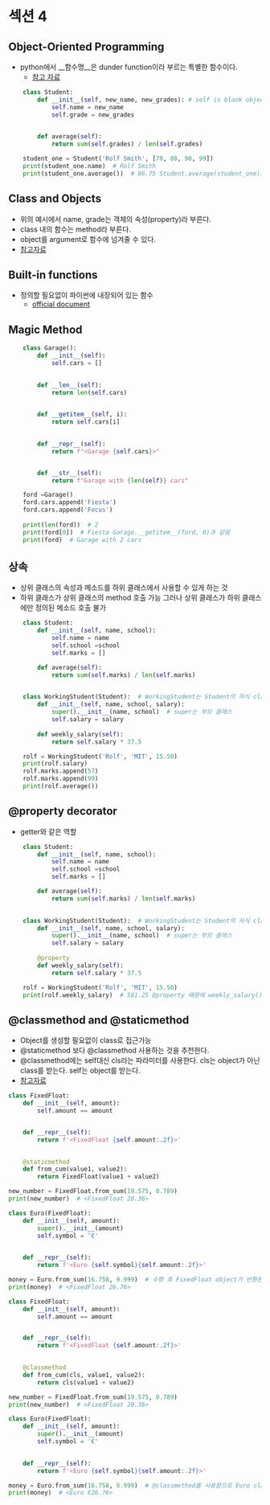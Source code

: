 # 섹션 4

## Object-Oriented Programming

* python에서 __함수명__은 dunder function이라 부르는 특별한 함수이다.
    * [참고 자료](https://corikachu.github.io/articles/python/python-magic-method)

```python
    class Student:
        def __init__(self, new_name, new_grades): # self is blank object
            self.name = new_name
            self.grade = new_grades
        

        def average(self):
            return sum(self.grades) / len(self.grades)

    student_one = Student('Rolf Smith', [70, 88, 90, 99])
    print(student_one.name)  # Rolf Smith
    print(student_one.average())  # 86.75 Student.average(student_one)도 가능
```

## Class and Objects

* 위의 예시에서 name, grade는 객체의 속성(property)라 부른다.
* class 내의 함수는 method라 부른다.
* object를 argument로 함수에 넘겨줄 수 있다.
* [참고자료](https://wikidocs.net/28)


## Built-in functions

* 정의할 필요없이 파이썬에 내장되어 있는 함수
    * [official document](https://docs.python.org/3.7/library/functions.html)
    

## Magic Method

```python
    class Garage():
        def __init__(self):
            self.cars = []
        

        def __len__(self):
            return len(self.cars)
        

        def __getitem__(self, i):
            return self.cars[i]
        

        def __repr__(self):
            return f"<Garage {self.cars}>"


        def __str__(self):
            return f"Garage with {len(self)} cars"

    ford =Garage()
    ford.cars.append('Fiesta')
    ford.cars.append('Focus')
    
    print(len(ford))  # 2
    print(ford[0])  # Fiesta Garage.__getitem__(ford, 0)과 같음
    print(ford)  # Garage with 2 cars

```

## 상속 

* 상위 클래스의 속성과 메소드를 하위 클래스에서 사용할 수 있게 하는 것
* 하위 클래스가 상위 클래스의 method 호출 가능 그러나 상위 클래스가 하위 클래스에만 정의된 메소드 호출 불가
```python
    class Student:
        def __init__(self, name, school):
            self.name = name
            self.school =school
            self.marks = []

        def average(self):
            return sum(self.marks) / len(self.marks)

    
    class WorkingStudent(Student):  # WorkingStudent는 Student의 자식 class
        def __init__(self, name, school, salary):
            super().__init__(name, school)  # super는 부모 클래스
            self.salary = salary
        
        def weekly_salary(self):
            return self.salary * 37.5

    rolf = WorkingStudent('Rolf', 'MIT', 15.50)
    print(rolf.salary)
    rolf.marks.append(57)
    rolf.marks.append(99)
    print(rolf.average())
```

## @property decorator

* getter와 같은 역할

```python
    class Student:
        def __init__(self, name, school):
            self.name = name
            self.school =school
            self.marks = []

        def average(self):
            return sum(self.marks) / len(self.marks)

    
    class WorkingStudent(Student):  # WorkingStudent는 Student의 자식 class
        def __init__(self, name, school, salary):
            super().__init__(name, school)  # super는 부모 클래스
            self.salary = salary
        
        @property     
        def weekly_salary(self):
            return self.salary * 37.5

    rolf = WorkingStudent('Rolf', 'MIT', 15.50)
    print(rolf.weekly_salary)  # 581.25 @property 때문에 weekly_salary()라고 안해도 됨
```

## @classmethod and @staticmethod

* Object를 생성할 필요없이 class로 접근가능
* @staticmethod 보다 @classmethod 사용하는 것을 추천한다.
* @classmethod에는 self대신 cls라는 파라미터를 사용한다. cls는 object가 아닌 class를 받는다. self는 object를 받는다.
* [참고자료](https://wikidocs.net/21054)

```python
class FixedFloat:
    def __init__(self, amount):
        self.amount == amount


    def __repr__(self):
        return f'<FixedFloat {self.amount:.2f}>'

    
    @staticmethod
    def from_cum(value1, value2):
        return FixedFloat(value1 + value2)

new_number = FixedFloat.from_sum(19.575, 0.789)
print(new_number)  # <FixedFloat 20.36>

class Euro(FixedFloat):
    def __init__(self, amount):
        super().__init__(amount)
        self.symbol = '€'

    
    def __repr__(self):
        return f'<Euro {self.symbol}{self.amount:.2f}>'

money = Euro.from_sum(16.758, 9.999)  # 수행 후 FixedFloat object가 반환된다
print(money)  # <FixedFloat 26.76>
```

```python
class FixedFloat:
    def __init__(self, amount):
        self.amount == amount


    def __repr__(self):
        return f'<FixedFloat {self.amount:.2f}>'

    
    @classmethod
    def from_cum(cls, value1, value2):
        return cls(value1 + value2)

new_number = FixedFloat.from_sum(19.575, 0.789)
print(new_number)  # <FixedFloat 20.36>

class Euro(FixedFloat):
    def __init__(self, amount):
        super().__init__(amount)
        self.symbol = '€'

    
    def __repr__(self):
        return f'<Euro {self.symbol}{self.amount:.2f}>'

money = Euro.from_sum(16.758, 9.999)  # @classmethod를 사용함으로 Euro class가 cls로 넘어간다
print(money)  # <Euro €26.76>

```
